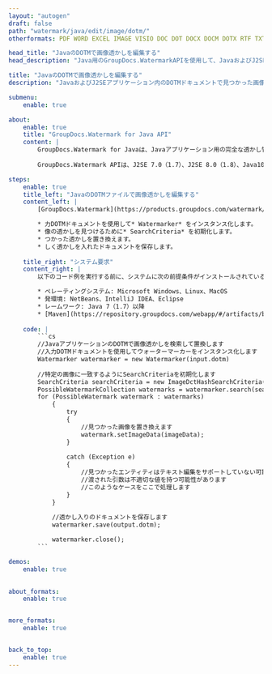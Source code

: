 ```yaml
---
layout: "autogen"
draft: false
path: "watermark/java/edit/image/dotm/"
otherformats: PDF WORD EXCEL IMAGE VISIO DOC DOT DOCX DOCM DOTX RTF TXT XLSX XLSM XLTM XLT XLTX XLS XLSB XLAM SXC PPTX PPTM PPSX PPSM POTM POT POTX PPT PPS ODT BMP GIF JPEG JP2 PNG TIFF WEBP VSD VDX VSDX VSTX VSX VSSX VSDM VSSM VSTM VTX VDW VSS VST

head_title: "JavaのDOTMで画像透かしを編集する"
head_description: "Java用のGroupDocs.WatermarkAPIを使用して、JavaおよびJ2SEアプリケーションのDOTMファイルで見つかった画像透かしを編集するJavaライブラリ."

title: "JavaのDOTMで画像透かしを編集する"
description: "JavaおよびJ2SEアプリケーション内のDOTMドキュメントで見つかった画像透かしを検索して変更します。ドキュメントにBMP、PNG、GIF、JPEG画像の透かしを追加します。また、必要に応じて、透かしのサイズ、フォントタイプ、回転角度、およびドキュメントページ上の透かしの位置を管理します。"

submenu:
    enable: true

about:
    enable: true
    title: "GroupDocs.Watermark for Java API"
    content: |
        GroupDocs.Watermark for Javaは、Javaアプリケーション用の完全な透かし管理ソリューションです。開発者は、次のような透かし操作操作をすばやく実行できます。すべての一般的なファイル形式のドキュメント内から、さまざまな種類の透かしを追加、編集、検索、および削除します。 PDF、Microsoft Word、Excel、PowerPoint、Visio、Eメール、画像形式など、さまざまなドキュメントのテキストと画像の透かしの操作をサポートしています。
        
        GroupDocs.Watermark APIは、J2SE 7.0（1.7）、J2SE 8.0（1.8）、Java10を含むすべての主要なオペレーティングシステムとJavaバージョンで十分にサポートされています。

steps:
    enable: true
    title_left: "JavaのDOTMファイルで画像透かしを編集する"
    content_left: |
        [GroupDocs.Watermark](https://products.groupdocs.com/watermark/java/）を使用すると、Java開発者は、いくつかの簡単な手順を実行することで、アプリケーションの画像（BMP、PNG、GIF、またはJPEG)透かしを簡単に編集できます。

        * 力DOTMドキュメントを使用して* Watermarker* をインスタンス化します。
        * 像の透かしを見つけるために* SearchCriteria* を初期化します。
        * つかった透かしを置き換えます。
        * しく透かしを入れたドキュメントを保存します。
        
    title_right: "システム要求"
    content_right: |
        以下のコード例を実行する前に、システムに次の前提条件がインストールされていることを確認してください。

        * ペレーティングシステム: Microsoft Windows、Linux、MacOS
        * 発環境: NetBeans、IntelliJ IDEA、Eclipse
        * レームワーク: Java 7（1.7）以降
        * [Maven](https://repository.groupdocs.com/webapp/#/artifacts/browse/tree/General/repo/com/groupdocs/groupdocs-watermark)から最新バージョンのGroupDocs.WatermarkforJavaをダウンロードします。
        
    code: |
        ```cs
        //JavaアプリケーションのDOTMで画像透かしを検索して置換します
        //入力DOTMドキュメントを使用してウォーターマーカーをインスタンス化します
        Watermarker watermarker = new Watermarker(input.dotm)
        
        //特定の画像に一致するようにSearchCriteriaを初期化します
        SearchCriteria searchCriteria = new ImageDctHashSearchCriteria(logo.png);
        PossibleWatermarkCollection watermarks = watermarker.search(searchCriteria);
        for (PossibleWatermark watermark : watermarks)
            {
                try
                {
                    //見つかった画像を置き換えます
                    watermark.setImageData(imageData);
                }
                
                catch (Exception e)
                {
                    //見つかったエンティティはテキスト編集をサポートしていない可能性があります
                    //渡された引数は不適切な値を持つ可能性があります
                    //このようなケースをここで処理します
                }
            }
            
            //透かし入りのドキュメントを保存します
            watermarker.save(output.dotm);

            watermarker.close();
        ```        

demos:
    enable: true
        

about_formats:
    enable: true


more_formats:
    enable: true


back_to_top:
    enable: true
---
```

